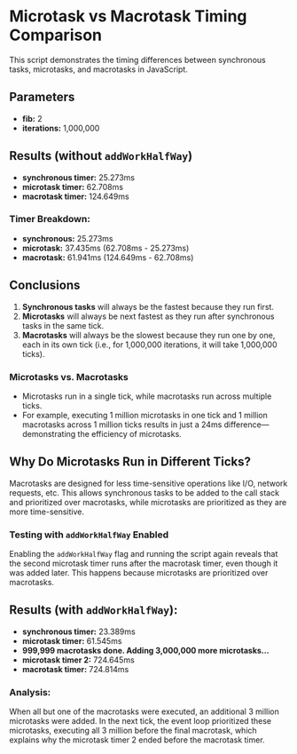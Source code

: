 # Microtask vs Macrotask Timing Comparison

This script demonstrates the timing differences between synchronous tasks, microtasks, and macrotasks in JavaScript.

## Parameters

- **fib:** 2
- **iterations:** 1,000,000

## Results (without `addWorkHalfWay`)

- **synchronous timer:** 25.273ms
- **microtask timer:** 62.708ms
- **macrotask timer:** 124.649ms

### Timer Breakdown:

- **synchronous:** 25.273ms
- **microtask:** 37.435ms (62.708ms - 25.273ms)
- **macrotask:** 61.941ms (124.649ms - 62.708ms)

## Conclusions

1. **Synchronous tasks** will always be the fastest because they run first.
2. **Microtasks** will always be next fastest as they run after synchronous tasks in the same tick.
3. **Macrotasks** will always be the slowest because they run one by one, each in its own tick (i.e., for 1,000,000 iterations, it will take 1,000,000 ticks).

### Microtasks vs. Macrotasks

- Microtasks run in a single tick, while macrotasks run across multiple ticks.
- For example, executing 1 million microtasks in one tick and 1 million macrotasks across 1 million ticks results in just a 24ms difference—demonstrating the efficiency of microtasks.

## Why Do Microtasks Run in Different Ticks?

Macrotasks are designed for less time-sensitive operations like I/O, network requests, etc. This allows synchronous tasks to be added to the call stack and prioritized over macrotasks, while microtasks are prioritized as they are more time-sensitive.

### Testing with `addWorkHalfWay` Enabled

Enabling the `addWorkHalfWay` flag and running the script again reveals that the second microtask timer runs after the macrotask timer, even though it was added later. This happens because microtasks are prioritized over macrotasks.

## Results (with `addWorkHalfWay`):

- **synchronous timer:** 23.389ms
- **microtask timer:** 61.545ms
- **999,999 macrotasks done. Adding 3,000,000 more microtasks...**
- **microtask timer 2:** 724.645ms
- **macrotask timer:** 724.814ms

### Analysis:

When all but one of the macrotasks were executed, an additional 3 million microtasks were added. In the next tick, the event loop prioritized these microtasks, executing all 3 million before the final macrotask, which explains why the microtask timer 2 ended before the macrotask timer.
